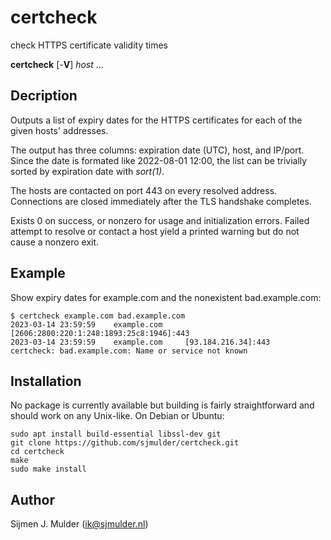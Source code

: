 certcheck
=========
check HTTPS certificate validity times

**certcheck** [-**V**] *host* ...

Decription
----------
Outputs a list of expiry dates for the HTTPS certificates for each of
the given hosts' addresses.

The output has three columns: expiration date (UTC), host, and IP/port.
Since the date is formated like 2022-08-01 12:00, the list can be
trivially sorted by expiration date with _sort(1)_.

The hosts are contacted on port 443 on every resolved address.
Connections are closed immediately after the TLS handshake completes.

Exists 0 on success, or nonzero for usage and initialization errors.
Failed attempt to resolve or contact a host yield a printed warning but
do not cause a nonzero exit.

Example
-------
Show expiry dates for example.com and the nonexistent bad.example.com:

    $ certcheck example.com bad.example.com
    2023-03-14 23:59:59	   example.com	   [2606:2800:220:1:248:1893:25c8:1946]:443
    2023-03-14 23:59:59	   example.com	   [93.184.216.34]:443
    certcheck: bad.example.com: Name or service not known

Installation
------------
No package is currently available but building is fairly
straightforward and should work on any Unix-like. On Debian or Ubuntu:

    sudo apt install build-essential libssl-dev git
    git clone https://github.com/sjmulder/certcheck.git
    cd certcheck
    make
    sudo make install

Author
------
Sijmen J. Mulder (<ik@sjmulder.nl>)
